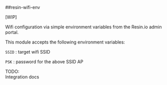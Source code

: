 ##resin-wifi-env

[WIP]

Wifi configuration via simple environment variables from the Resin.io admin portal.

This module accepts the following environment variables:

`SSID` : target wifi SSID

`PSK` : password for the above SSID AP

TODO:    
Integration docs

    